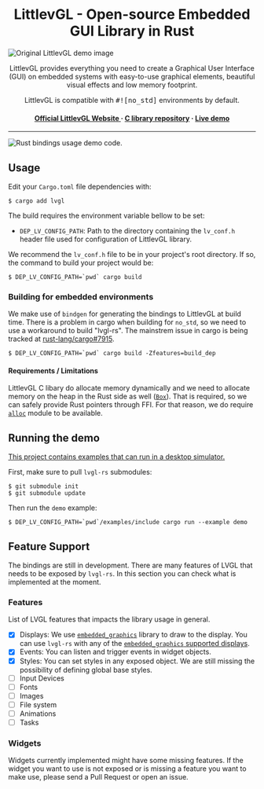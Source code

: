 <h1 align="center"> LittlevGL - Open-source Embedded GUI Library in Rust</h1>

![Original LittlevGL demo image](lv_demo.png)

<p align="center">
LittlevGL provides everything you need to create a Graphical User Interface (GUI) on embedded systems with easy-to-use graphical elements, beautiful visual effects and low memory footprint. 
</p>
<p align="center">
LittlevGL is compatible with <samp>#![no_std]</samp> environments by default.
</p>

<h4 align="center">
<a href="https://lvgl.io/">Official LittlevGL Website </a> &middot; 
<a href="https://github.com/littlevgl/lvgl">C library repository</a> &middot;
<a href="https://lvgl.io/demos">Live demo</a>
</h4>

---

![Rust bindings usage demo code.](demo.png)

## Usage

Edit your `Cargo.toml` file dependencies with:
```
$ cargo add lvgl
```

The build requires the environment variable bellow to be set:

- `DEP_LV_CONFIG_PATH`: Path to the directory containing the `lv_conf.h` header file used for configuration of LittlevGL library.

We recommend the `lv_conf.h` file to be in your project's root directory. If so, the command to build your project would be:
```shell script
$ DEP_LV_CONFIG_PATH=`pwd` cargo build
```

### Building for embedded environments

We make use of `bindgen` for generating the bindings to LittlevGL at build time. There is a problem in cargo when building
for `no_std`, so we need to use a workaround to build "lvgl-rs". The mainstrem issue in cargo is being tracked at
[rust-lang/cargo#7915](https://github.com/rust-lang/cargo/issues/7915).

```shell
$ DEP_LV_CONFIG_PATH=`pwd` cargo build -Zfeatures=build_dep
```

#### Requirements / Limitations

LittlevGL C libary do allocate memory dynamically and we need to allocate memory on the heap in the Rust side as well
([`Box`](https://doc.rust-lang.org/beta/alloc/boxed/struct.Box.html)).
That is required, so we can safely provide Rust pointers through FFI. For that reason, we do require
[`alloc`](https://doc.rust-lang.org/alloc/) module to be available.

## Running the demo

[This project contains examples that can run in a desktop simulator.](./examples)

First, make sure to pull `lvgl-rs` submodules:
```shell
$ git submodule init
$ git submodule update 
```

Then run the `demo` example:

```shell
$ DEP_LV_CONFIG_PATH=`pwd`/examples/include cargo run --example demo
```

## Feature Support

The bindings are still in development. There are many features of LVGL that needs to be exposed by `lvgl-rs`. In
this section you can check what is implemented at the moment.

### Features

List of LVGL features that impacts the library usage in general.
- [x] Displays: We use [`embedded_graphics`](https://docs.rs/embedded-graphics/0.6.2/embedded_graphics/) library to
      draw to the display. You can use `lvgl-rs` with any of the
      [`embedded_graphics` supported displays](https://docs.rs/embedded-graphics/0.6.2/embedded_graphics/#supported-displays).
- [x] Events: You can listen and trigger events in widget objects.
- [x] Styles: You can set styles in any exposed object. We are still missing the possibility of defining global base styles.
- [ ] Input Devices
- [ ] Fonts
- [ ] Images
- [ ] File system
- [ ] Animations
- [ ] Tasks

### Widgets

Widgets currently implemented might have some missing features. If the widget you want to use is not exposed or
is missing a feature you want to make use, please send a Pull Request or open an issue.
